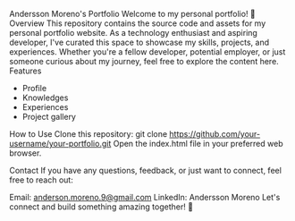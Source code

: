 Andersson Moreno's Portfolio
Welcome to my personal portfolio! 🚀
Overview
This repository contains the source code and assets for my personal portfolio website. As a technology enthusiast and aspiring developer, I've curated this space to showcase my skills, projects, and experiences. Whether you're a fellow developer, potential employer, or just someone curious about my journey, feel free to explore the content here.
Features
* Profile
* Knowledges
* Experiences
* Project gallery

How to Use
Clone this repository: git clone https://github.com/your-username/your-portfolio.git
Open the index.html file in your preferred web browser.

Contact
If you have any questions, feedback, or just want to connect, feel free to reach out:

Email: anderson.moreno.9@gmail.com
LinkedIn: Andersson Moreno
Let's connect and build something amazing together! 🌟
